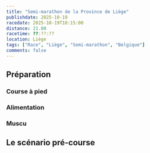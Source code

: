 ```yaml
---
title: "Semi-marathon de la Province de Liège"
publishdate: 2025-10-19
racedate: 2025-10-19T10:15:00
distance: 21.00
racetime: ??:??:??
location: Liège
tags: ["Race", "Liège", "Semi-marathon", "Belgique"]
comments: false
---
```



## Préparation

### Course à pied

### Alimentation

### Muscu

## Le scénario pré-course

